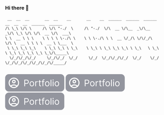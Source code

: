 ### Hi there 👋

```text
 __  __  __       __  __    __       __    __  ______  ______  ______  __  __  __  ______  ______    
/\ \_\ \/\ \     /\ \/\ "-./  \     /\ "-./  \/\  __ \/\__  _\/\__  _\/\ \_\ \/\ \/\  __ \/\  ___\   
\ \  __ \ \ \    \ \ \ \ \-./\ \    \ \ \-./\ \ \  __ \/_/\ \/\/_/\ \/\ \  __ \ \ \ \  __ \ \___  \  
 \ \_\ \_\ \_\    \ \_\ \_\ \ \_\    \ \_\ \ \_\ \_\ \_\ \ \_\   \ \_\ \ \_\ \_\ \_\ \_\ \_\/\_____\ 
  \/_/\/_/\/_/     \/_/\/_/  \/_/     \/_/  \/_/\/_/\/_/  \/_/    \/_/  \/_/\/_/\/_/\/_/\/_/\/_____/ 
                                                                                                     
```
[![An old rock in the desert](/images/portfolio-button.svg "Shiprock, New Mexico by Beau Rogers")]()
[![An old rock in the desert](/images/portfolio-button.svg "Shiprock, New Mexico by Beau Rogers")]()
[![An old rock in the desert](/images/portfolio-button.svg "Shiprock, New Mexico by Beau Rogers")]()
<!--
**Matthias-Devers/Matthias-Devers** is a ✨ _special_ ✨ repository because its `README.md` (this file) appears on your GitHub profile.

Here are some ideas to get you started:

- 🔭 I’m currently working on ...
- 🌱 I’m currently learning ...
- 👯 I’m looking to collaborate on ...
- 🤔 I’m looking for help with ...
- 💬 Ask me about ...
- 📫 How to reach me: ...
- 😄 Pronouns: ...
- ⚡ Fun fact: ...
-->
